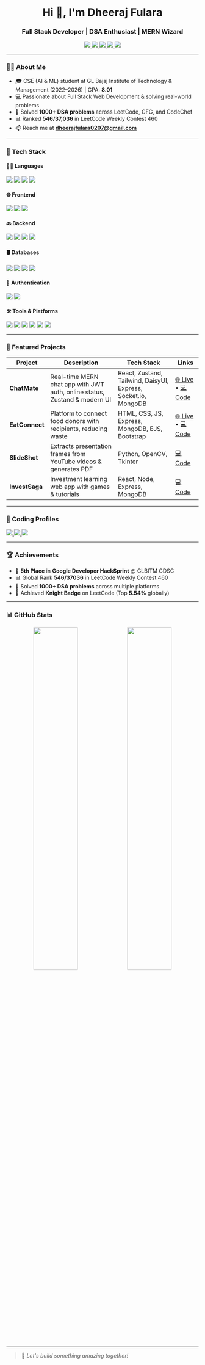 <h1 align="center">Hi 👋, I'm Dheeraj Fulara</h1>
<h3 align="center">Full Stack Developer | DSA Enthusiast | MERN Wizard</h3>

<p align="center">
  <a href="mailto:dheerajfulara0207@gmail.com">
    <img src="https://img.shields.io/badge/Gmail-DHEERAJFULARA0207@gmail.com-red?style=for-the-badge&logo=gmail&logoColor=white" />
  </a>
  <a href="https://www.linkedin.com/in/dheeraj-fulara/">
    <img src="https://img.shields.io/badge/LinkedIn-CONNECT-blue?style=for-the-badge&logo=linkedin&logoColor=white" />
  </a>
  <a href="https://github.com/DheerajFulara">
    <img src="https://img.shields.io/badge/GitHub-DHEERAJFULARA-black?style=for-the-badge&logo=github&logoColor=white" />
  </a>
  <a href="https://port-folio-1-murex.vercel.app/">
    <img src="https://img.shields.io/badge/Portfolio-VIEW-orange?style=for-the-badge&logo=vercel&logoColor=white" />
  </a>
  <a href="https://drive.google.com/file/d/1lnwTQ4oG7t8sgdjWEQxnDEaQXqaXC0eb/view?usp=drivesdk">
    <img src="https://img.shields.io/badge/Resume-Download-blueviolet?style=for-the-badge&logo=read-the-docs&logoColor=white" />
  </a>
</p>

---

### 🧑‍💻 About Me

- 🎓 CSE (AI & ML) student at GL Bajaj Institute of Technology & Management (2022–2026) | GPA: **8.01**
- 💻 Passionate about Full Stack Web Development & solving real-world problems
- 🔁 Solved **1000+ DSA problems** across LeetCode, GFG, and CodeChef  
- 📊 Ranked **546/37,036** in LeetCode Weekly Contest 460  
- 📫 Reach me at **dheerajfulara0207@gmail.com**

---

### 🚀 Tech Stack

#### 👨‍💻 Languages
<p>
  <img src="https://img.shields.io/badge/Java-%23ED8B00.svg?style=for-the-badge&logo=openjdk&logoColor=white" />
  <img src="https://img.shields.io/badge/JavaScript-%23F7DF1E.svg?style=for-the-badge&logo=javascript&logoColor=black" />
  <img src="https://img.shields.io/badge/TypeScript-3178C6.svg?style=for-the-badge&logo=typescript&logoColor=white" />
  <img src="https://img.shields.io/badge/Python-%2314354C.svg?style=for-the-badge&logo=python&logoColor=white" />
  
</p>

#### 🌐 Frontend
<p>
  <img src="https://img.shields.io/badge/HTML5-%23E34F26.svg?style=for-the-badge&logo=html5&logoColor=white" />
  <img src="https://img.shields.io/badge/CSS3-%231572B6.svg?style=for-the-badge&logo=css3&logoColor=white" />
  <img src="https://img.shields.io/badge/React-%2320232a.svg?style=for-the-badge&logo=react&logoColor=%2361DAFB" />
</p>

#### 🔙 Backend
<p>
  <img src="https://img.shields.io/badge/Node.js-%23339933.svg?style=for-the-badge&logo=node.js&logoColor=white" />
  <img src="https://img.shields.io/badge/Express.js-%23000000.svg?style=for-the-badge&logo=express&logoColor=white" />
  <img src="https://img.shields.io/badge/Socket.io-%23000000.svg?style=for-the-badge&logo=socket.io&logoColor=white" />
  <img src="https://img.shields.io/badge/Hono-F38020.svg?style=for-the-badge&logoColor=white" />
</p>

#### 🛢️ Databases
<p>
  <img src="https://img.shields.io/badge/MongoDB-%2347A248.svg?style=for-the-badge&logo=mongodb&logoColor=white" />
  <img src="https://img.shields.io/badge/MySQL-%234479A1.svg?style=for-the-badge&logo=mysql&logoColor=white" />
  <img src="https://img.shields.io/badge/PostgreSQL-%23336791.svg?style=for-the-badge&logo=postgresql&logoColor=white" />
  <img src="https://img.shields.io/badge/Prisma-2D3748.svg?style=for-the-badge&logo=prisma&logoColor=white" />
</p>

#### 🔑 Authentication
<p>
  <img src="https://img.shields.io/badge/JWT-000000.svg?style=for-the-badge&logo=jsonwebtokens&logoColor=white" />
  <img src="https://img.shields.io/badge/Firebase-%23FFCA28.svg?style=for-the-badge&logo=firebase&logoColor=black" />
</p>

#### ⚒️ Tools & Platforms
<p>
  <img src="https://img.shields.io/badge/Git-%23F05032.svg?style=for-the-badge&logo=git&logoColor=white" />
  <img src="https://img.shields.io/badge/GitHub-%2312100E.svg?style=for-the-badge&logo=github&logoColor=white" />
  <img src="https://img.shields.io/badge/Postman-%23FF6C37.svg?style=for-the-badge&logo=postman&logoColor=white" />
  <img src="https://img.shields.io/badge/Cloudflare-F38020.svg?style=for-the-badge&logo=cloudflare&logoColor=white" />
  <img src="https://img.shields.io/badge/Vercel-%23000000.svg?style=for-the-badge&logo=vercel&logoColor=white" />
  <img src="https://img.shields.io/badge/Render-%23000000.svg?style=for-the-badge&logo=render&logoColor=white" />
</p>

---

### 📌 Featured Projects

| Project | Description | Tech Stack | Links |
|--------|-------------|------------|-------|
| **ChatMate** | Real-time MERN chat app with JWT auth, online status, Zustand & modern UI | React, Zustand, Tailwind, DaisyUI, Express, Socket.io, MongoDB | [🌐 Live](https://chat-app-ig1h.onrender.com) • [💻 Code](https://github.com/DheerajFulara/Chat-App) |
| **EatConnect** | Platform to connect food donors with recipients, reducing waste | HTML, CSS, JS, Express, MongoDB, EJS, Bootstrap | [🌐 Live](https://eat-connect.vercel.app/) • [💻 Code](https://github.com/DheerajFulara/EatConnect) |
| **SlideShot** | Extracts presentation frames from YouTube videos & generates PDF | Python, OpenCV, Tkinter | [💻 Code](https://github.com/DheerajFulara/SlideShot) |
| **InvestSaga** | Investment learning web app with games & tutorials | React, Node, Express, MongoDB | [💻 Code](https://github.com/DheerajFulara/InvestSaga) |

---

### 💯 Coding Profiles

<p>
  <a href="https://leetcode.com/u/dheerajfulara/">
    <img src="https://img.shields.io/badge/LeetCode-750%2B%20Solved%20(Max%201860)-FFA116?style=for-the-badge&logo=leetcode&logoColor=black" />
  </a>
  <a href="https://www.geeksforgeeks.org/user/dheerajfulara/">
    <img src="https://img.shields.io/badge/GeeksforGeeks-185%2B%20Solved%20(Rating%201534)-14D964?style=for-the-badge&logo=geeksforgeeks&logoColor=white" />
  </a>
  <a href="https://www.codechef.com/users/dheeraj_fulara">
    <img src="https://img.shields.io/badge/CodeChef-Rating%201340-5B4638?style=for-the-badge&logo=codechef&logoColor=white" />
  </a>
</p>

---

### 🏆 Achievements

- 🥇 **5th Place** in **Google Developer HackSprint** @ GLBITM GDSC  
- 📊 Global Rank **546/37036** in LeetCode Weekly Contest 460  
- 🎯 Solved **1000+ DSA problems** across multiple platforms  
- 🏅 Achieved **Knight Badge** on LeetCode (Top **5.54%** globally)  

---

### 📊 GitHub Stats

<p align="center">
  <img src="https://github-readme-stats.vercel.app/api?username=DheerajFulara&show_icons=true&theme=tokyonight&count_private=true" width="48%" />
  <img src="https://github-readme-stats.vercel.app/api/top-langs/?username=DheerajFulara&layout=compact&theme=tokyonight" width="48%" />
</p>

---

> 📌 *Let's build something amazing together!*
